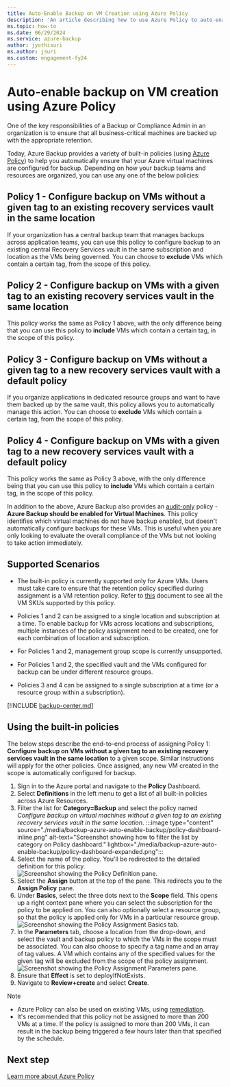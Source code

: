 ```yaml
---
title: Auto-Enable Backup on VM Creation using Azure Policy
description: 'An article describing how to use Azure Policy to auto-enable backup for all VMs created in a given scope'
ms.topic: how-to
ms.date: 06/29/2024
ms.service: azure-backup
author: jyothisuri
ms.author: jsuri
ms.custom: engagement-fy24
---
```


# Auto-enable backup on VM creation using Azure Policy

One of the key responsibilities of a Backup or Compliance Admin in an organization is to ensure that all business-critical machines are backed up with the appropriate retention.

Today, Azure Backup provides a variety of built-in policies (using [Azure Policy](../governance/policy/overview.md)) to help you automatically ensure that your Azure virtual machines are configured for backup. Depending on how your backup teams and resources are organized, you can use any one of the below policies:

## Policy 1 - Configure backup on VMs without a given tag to an existing recovery services vault in the same location

If your organization has a central backup team that manages backups across application teams, you can use this policy to configure backup to an existing central Recovery Services vault in the same subscription and location as the VMs being governed. You can choose to **exclude** VMs which contain a certain tag, from the scope of this policy.

## Policy 2 - Configure backup on VMs with a given tag to an existing recovery services vault in the same location
This policy works the same as Policy 1 above, with the only difference being that you can use this policy to **include** VMs which contain a certain tag, in the scope of this policy. 

## Policy 3 - Configure backup on VMs without a given tag to a new recovery services vault with a default policy
If you organize applications in dedicated resource groups and want to have them backed up by the same vault, this policy allows you to automatically manage this action. You can choose to **exclude** VMs which contain a certain tag, from the scope of this policy.

## Policy 4 - Configure backup on VMs with a given tag to a new recovery services vault with a default policy
This policy works the same as Policy 3 above, with the only difference being that you can use this policy to **include** VMs which contain a certain tag, in the scope of this policy. 

In addition to the above, Azure Backup also provides an [audit-only](../governance/policy/concepts/effects.md#audit) policy - **Azure Backup should be enabled for Virtual Machines**. This policy identifies which virtual machines do not have backup enabled, but doesn't automatically configure backups for these VMs. This is useful when you are only looking to evaluate the overall compliance of the VMs but not looking to take action immediately.

## Supported Scenarios

* The built-in policy is currently supported only for Azure VMs. Users must take care to ensure that the retention policy specified during assignment is a VM retention policy. Refer to [this](./backup-azure-policy-supported-skus.md) document to see all the VM SKUs supported by this policy.

* Policies 1 and 2 can be assigned to a single location and subscription at a time. To enable backup for VMs across locations and subscriptions, multiple instances of the policy assignment need to be created, one for each combination of location and subscription.

* For Policies 1 and 2, management group scope is currently unsupported.

* For Policies 1 and 2, the specified vault and the VMs configured for backup can be under different resource groups.

* Policies 3 and 4 can be assigned to a single subscription at a time (or a resource group within a subscription).

[!INCLUDE [backup-center.md](../../includes/backup-center.md)]

## Using the built-in policies

The below steps describe the end-to-end process of assigning Policy 1: **Configure backup on VMs without a given tag to an existing recovery services vault in the same location** to a given scope. Similar instructions will apply for the other policies. Once assigned, any new VM created in the scope is automatically configured for backup.

1. Sign in to the Azure portal and navigate to the **Policy** Dashboard.
2. Select **Definitions** in the left menu to get a list of all built-in policies across Azure Resources.
3. Filter the list for **Category=Backup** and select the policy named *Configure backup on virtual machines without a given tag to an existing recovery services vault in the same location*.
:::image type="content" source="./media/backup-azure-auto-enable-backup/policy-dashboard-inline.png" alt-text="Screenshot showing how to filter the list by category on Policy dashboard." lightbox="./media/backup-azure-auto-enable-backup/policy-dashboard-expanded.png":::
4. Select the name of the policy. You'll be redirected to the detailed definition for this policy.
![Screenshot showing the Policy Definition pane.](./media/backup-azure-auto-enable-backup/policy-definition-blade.png)
5. Select the **Assign** button at the top of the pane. This redirects you to the **Assign Policy** pane.
6. Under **Basics**, select the three dots next to the **Scope** field. This opens up a right context pane where you can select the subscription for the policy to be applied on. You can also optionally select a resource group, so that the policy is applied only for VMs in a particular resource group.
![Screenshot showing the Policy Assignment Basics tab.](./media/backup-azure-auto-enable-backup/policy-assignment-basics.png)
7. In the **Parameters** tab, choose a location from the drop-down, and select the vault and backup policy to which the VMs in the scope must be associated. You can also choose to specify a tag name and an array of tag values. A VM which contains any of the specified values for the given tag will be excluded from the scope of the policy assignment.
![Screenshot showing the Policy Assignment Parameters pane.](./media/backup-azure-auto-enable-backup/policy-assignment-parameters.png)
8. Ensure that **Effect** is set to deployIfNotExists.
9. Navigate to **Review+create** and select **Create**.

> [!NOTE]
>
> - Azure Policy can also be used on existing VMs, using [remediation](../governance/policy/how-to/remediate-resources.md).
> - It's recommended that this policy not be assigned to more than 200 VMs at a time. If the policy is assigned to more than 200 VMs, it can result in the backup being triggered a few hours later than that specified by the schedule.

## Next step

[Learn more about Azure Policy](../governance/policy/overview.md)